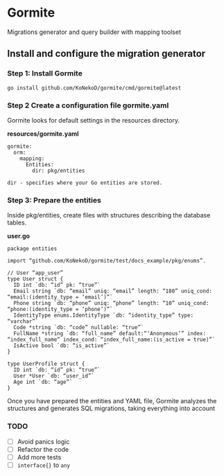 # Gormite

Migrations generator and query builder with mapping toolset

## Install and configure the migration generator
### Step 1: Install Gormite

`go install github.com/KoNekoD/gormite/cmd/gormite@latest`

### Step 2 Create a configuration file gormite.yaml

Gormite looks for default settings in the resources directory.

**resources/gormite.yaml**

```
gormite:  
  orm:    
    mapping:      
      Entities:
        dir: pkg/entities
```
    dir - specifies where your Go entities are stored.

### Step 3: Prepare the entities

Inside pkg/entities, create files with structures describing the database tables.

**user.go**

```
package entities

import “github.com/KoNekoD/gormite/test/docs_example/pkg/enums”.

// User “app_user”
type User struct {	
  ID int `db: “id” pk: “true”`	
  Email string `db: “email” uniq: “email” length: “180” uniq_cond: “email:(identity_type = ‘email’)”`	
  Phone string `db: “phone” uniq: “phone” length: “10” uniq_cond: “phone:(identity_type = ‘phone’)”`	
  IdentityType enums.IdentityType `db: “identity_type” type: “varchar”`	
  Code *string `db: “code” nullable: “true”`	
  FullName *string `db: “full_name” default:“‘Anonymous’” index: “index_full_name” index_cond: “index_full_name:(is_active = true)”`	
  IsActive bool `db: “is_active”`
}

type UserProfile struct {	
  ID int `db: “id” pk: “true”`	
  User *User `db: “user_id”`	
  Age int `db: “age”`
}
```

Once you have prepared the entities and YAML file, Gormite analyzes the structures and generates SQL migrations, taking everything into account

### TODO

- [ ] Avoid panics logic
- [ ] Refactor the code
- [ ] Add more tests
- [ ] `interface{}` to `any`
